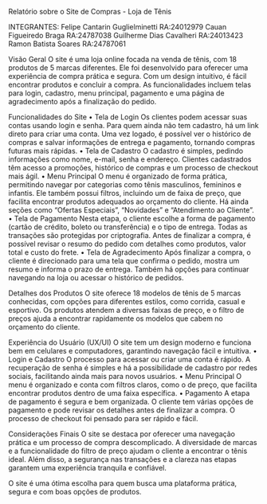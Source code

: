 Relatório sobre o Site de Compras - Loja de Tênis

INTEGRANTES:
Felipe Cantarin Guglielminetti  RA:24012979
Cauan Figueiredo Braga          RA:24787038
Guilherme Dias Cavalheri        RA:24013423
Ramon Batista Soares            RA:24787061

Visão Geral
O site é uma loja online focada na venda de tênis, com 18 produtos de 5 marcas diferentes. Ele foi desenvolvido para oferecer uma experiência de compra prática e segura. Com um design intuitivo, é fácil encontrar produtos e concluir a compra. As funcionalidades incluem telas para login, cadastro, menu principal, pagamento e uma página de agradecimento após a finalização do pedido.

Funcionalidades do Site
	•	Tela de Login
Os clientes podem acessar suas contas usando login e senha. Para quem ainda não tem cadastro, há um link direto para criar uma conta. Uma vez logado, é possível ver o histórico de compras e salvar informações de entrega e pagamento, tornando compras futuras mais rápidas.
	•	Tela de Cadastro
O cadastro é simples, pedindo informações como nome, e-mail, senha e endereço. Clientes cadastrados têm acesso a promoções, histórico de compras e um processo de checkout mais ágil.
	•	Menu Principal
O menu é organizado de forma prática, permitindo navegar por categorias como tênis masculinos, femininos e infantis. Ele também possui filtros, incluindo um de faixa de preço, que facilita encontrar produtos adequados ao orçamento do cliente. Há ainda seções como “Ofertas Especiais”, “Novidades” e “Atendimento ao Cliente”.
	•	Tela de Pagamento
Nesta etapa, o cliente escolhe a forma de pagamento (cartão de crédito, boleto ou transferência) e o tipo de entrega. Todas as transações são protegidas por criptografia. Antes de finalizar a compra, é possível revisar o resumo do pedido com detalhes como produtos, valor total e custo do frete.
	•	Tela de Agradecimento
Após finalizar a compra, o cliente é direcionado para uma tela que confirma o pedido, mostra um resumo e informa o prazo de entrega. Também há opções para continuar navegando na loja ou acessar o histórico de pedidos.

Detalhes dos Produtos
O site oferece 18 modelos de tênis de 5 marcas conhecidas, com opções para diferentes estilos, como corrida, casual e esportivo. Os produtos atendem a diversas faixas de preço, e o filtro de preços ajuda a encontrar rapidamente os modelos que cabem no orçamento do cliente.

Experiência do Usuário (UX/UI)
O site tem um design moderno e funciona bem em celulares e computadores, garantindo navegação fácil e intuitiva.
	•	Login e Cadastro
O processo para acessar ou criar uma conta é rápido. A recuperação de senha é simples e há a possibilidade de cadastro por redes sociais, facilitando ainda mais para novos usuários.
	•	Menu Principal
O menu é organizado e conta com filtros claros, como o de preço, que facilita encontrar produtos dentro de uma faixa específica.
	•	Pagamento
A etapa de pagamento é segura e bem organizada. O cliente tem várias opções de pagamento e pode revisar os detalhes antes de finalizar a compra. O processo de checkout foi pensado para ser rápido e fácil.

Considerações Finais
O site se destaca por oferecer uma navegação prática e um processo de compra descomplicado. A diversidade de marcas e a funcionalidade do filtro de preço ajudam o cliente a encontrar o tênis ideal. Além disso, a segurança nas transações e a clareza nas etapas garantem uma experiência tranquila e confiável.

O site é uma ótima escolha para quem busca uma plataforma prática, segura e com boas opções de produtos.
